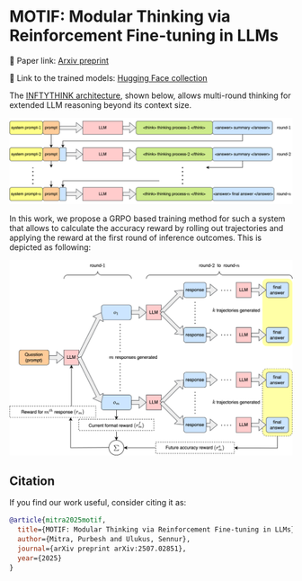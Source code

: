 # MOTIF: Modular Thinking via Reinforcement Fine-tuning in LLMs

🔗 Paper link: [Arxiv preprint](https://arxiv.org/abs/2507.02851)

🔗 Link to the trained models: [Hugging Face collection](https://huggingface.co/collections/purbeshmitra/motif-paper-models-686a2f36407bb88f750eef75)

The [INFTYTHINK architecture](https://arxiv.org/abs/2503.06692v1), shown below, allows multi-round thinking for extended LLM reasoning beyond its context size.
<p align="center">
  <img src="assets/multiround.png" alt="Alt Text" width="750">
</p>

In this work, we propose a GRPO based training method for such a system that allows to calculate the accuracy reward by rolling out trajectories and applying the reward at the first round of inference outcomes. This is depicted as following:
<p align="center">
  <img src="assets/multiround_grpo.png" alt="Alt Text" width="750">
</p>

## Citation
If you find our work useful, consider citing it as:
```bibtex
@article{mitra2025motif,
  title={MOTIF: Modular Thinking via Reinforcement Fine-tuning in LLMs},
  author={Mitra, Purbesh and Ulukus, Sennur},
  journal={arXiv preprint arXiv:2507.02851},
  year={2025}
}
```

